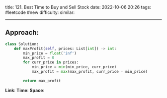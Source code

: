 title: 121. Best Time to Buy and Sell Stock
date: 2022-10-06 20:26
tags: #leetcode #new
difficulty:
similar: 

---
## Approach:
```python
class Solution:
    def maxProfit(self, prices: List[int]) -> int:
        min_price = float('inf')
        max_profit = 0
        for curr_price in prices:
            min_price = min(min_price, curr_price)
            max_profit = max(max_profit, curr_price - min_price)
        
        return max_profit
```

**Link**: 
**Time**:
**Space**: